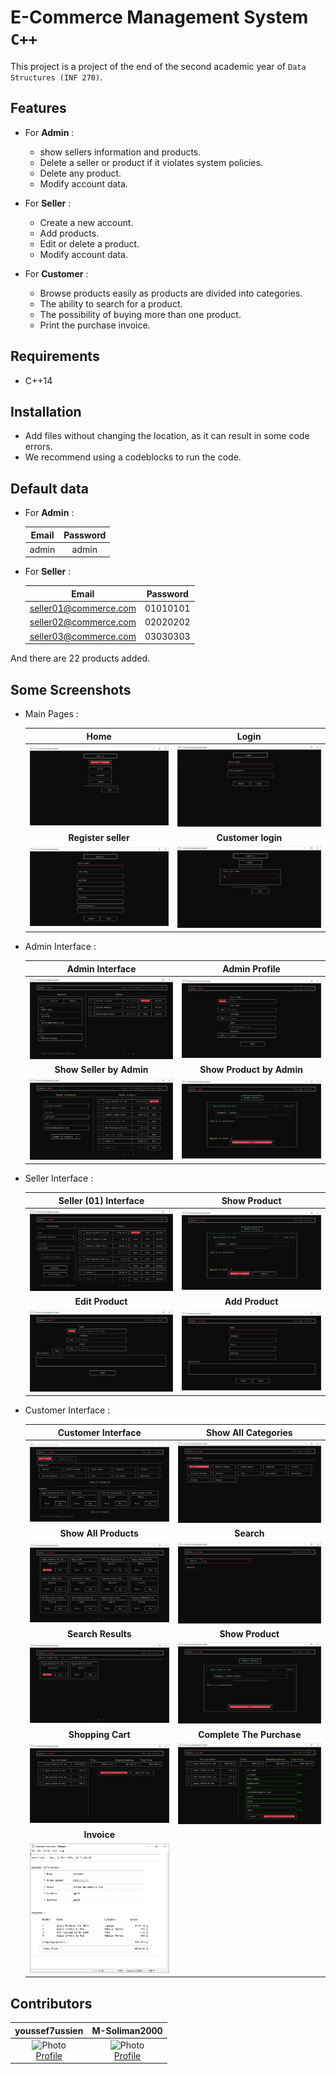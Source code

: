 # E-Commerce Management System `C++`
This project is a project of the end of the second academic year of `Data Structures (INF 270)`.

## Features

* For **Admin** :
  * show sellers information and products.
  * Delete a seller or product if it violates system policies.
  * Delete any product.
  * Modify account data.

* For **Seller** :
  * Create a new account.
  * Add products.
  * Edit or delete a product.
  * Modify account data.
* For **Customer** :
  * Browse products easily as products are divided into categories.
  * The ability to search for a product.
  * The possibility of buying more than one product.
  * Print the purchase invoice.

## Requirements

* C++14

  

## Installation

* Add files without changing the location, as it can result in some code errors.
* We recommend using a codeblocks to run the code.



## Default data

* For **Admin** :	

    | Email | Password |
    | :---: | :------: |
    | admin |  admin   |


* For **Seller** :	

    |         Email         | Password |
    | :-------------------: | :------: |
    | seller01@commerce.com | 01010101 |
    | seller02@commerce.com | 02020202 |
    | seller03@commerce.com | 03030303 |

And there are 22 products added.

## Some Screenshots

* Main Pages :

  |               Home                |                  Login                   |
  | :-------------------------------: | :--------------------------------------: |
  |   ![Home](screenshots/home.png)   |     ![Login](screenshots/login.png)      |
  |        **Register seller**        |           **Customer  login**            |
  | ![Home](screenshots/register.png) | ![Login](screenshots/customer_login.png) |



* Admin Interface :

  |                       Admin Interface                        |                        Admin Profile                         |
  | :----------------------------------------------------------: | :----------------------------------------------------------: |
  |          ![Admin](screenshots/admin_interface.png)           |       ![Admin Profile](screenshots/admin_profile.png)        |
  |                   **Show Seller by Admin**                   |                  **Show Product by Admin**                   |
  | ![Show Seller by Admin](screenshots/show_seller_by_admin.png) | ![Show Product by Admin](screenshots/show_product_admin.png) |



* Seller Interface :
  
  |             Seller (01) Interface             |                     Show Product                     |
  | :-------------------------------------------: | :--------------------------------------------------: |
  |     ![Seller](screenshots/seller_01.png)      | ![Show Product](screenshots/show_product_seller.png) |
  |               **Edit Product**                |                   **Add Product**                    |
  | ![Edit Product](screenshots/edit_product.png) |     ![Add Product](screenshots/add_product.png)      |



* Customer Interface :

  |                   Customer Interface                    |                     Show All Categories                     |
  | :-----------------------------------------------------: | :---------------------------------------------------------: |
  |     ![Customer](screenshots/customer_interface.png)     | ![Show all Categories](screenshots/show_all_categories.png) |
  |                  **Show All Products**                  |                         **Search**                          |
  | ![Show all Products](screenshots/Show_all_products.png) |              ![Search](screenshots/search.png)              |
  |                   **Search Results**                    |                      **Show Product**                       |
  |    ![Search Results](screenshots/search_results.png)    |   ![Show Product](screenshots/show_product_customer.png)    |
  |                    **Shopping Cart**                    |                  **Complete The Purchase**                  |
  |     ![Shopping Cart](screenshots/shopping_cart.png)     | ![Complete The Purchase](screenshots/complete_purchase.png) |
  |                       **Invoice**                       |                                                             |
  |      ![Invoice](screenshots/Customer_invoice.png)       |                                                             |

## Contributors

  |                   youssef7ussien                   |                     M-Soliman2000                 |
  | :------------------------------------------------: | :-----------------------------------------------: |
  |  ![Photo](https://avatars.githubusercontent.com/u/53413129?v=4) <br> [Profile](https://github.com/youssef7ussien)   |      ![Photo](https://avatars.githubusercontent.com/u/65240197?v=4) <br> [Profile](https://github.com/M-Soliman2000)  |
